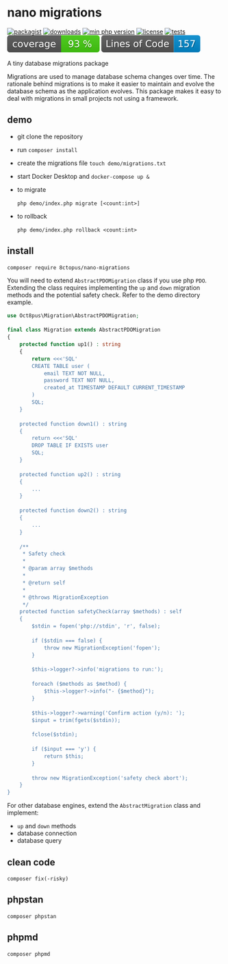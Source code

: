 # nano migrations

[![packagist](http://poser.pugx.org/8ctopus/nano-migrations/v)](https://packagist.org/packages/8ctopus/nano-migrations)
[![downloads](http://poser.pugx.org/8ctopus/nano-migrations/downloads)](https://packagist.org/packages/8ctopus/nano-migrations)
[![min php version](http://poser.pugx.org/8ctopus/nano-migrations/require/php)](https://packagist.org/packages/8ctopus/nano-migrations)
[![license](http://poser.pugx.org/8ctopus/nano-migrations/license)](https://packagist.org/packages/8ctopus/nano-migrations)
[![tests](https://github.com/8ctopus/nano-migrations/actions/workflows/tests.yml/badge.svg)](https://github.com/8ctopus/nano-migrations/actions/workflows/tests.yml)
![code coverage badge](https://raw.githubusercontent.com/8ctopus/nano-migrations/image-data/coverage.svg)
![lines of code](https://raw.githubusercontent.com/8ctopus/nano-migrations/image-data/lines.svg)

A tiny database migrations package

Migrations are used to manage database schema changes over time. The rationale behind migrations is to make it easier to maintain and evolve the database schema as the application evolves. This package makes it easy to deal with migrations in small projects not using a framework.

## demo

- git clone the repository
- run `composer install`
- create the migrations file `touch demo/migrations.txt`
- start Docker Desktop and `docker-compose up &`
- to migrate

    `php demo/index.php migrate [<count:int>]`

- to rollback

    `php demo/index.php rollback <count:int>`

## install

    composer require 8ctopus/nano-migrations

You will need to extend `AbstractPDOMigration` class if you use php `PDO`. Extending the class requires implementing the `up` and `down` migration methods and the potential safety check. Refer to the demo directory example.

```php
use Oct8pus\Migration\AbstractPDOMigration;

final class Migration extends AbstractPDOMigration
{
    protected function up1() : string
    {
        return <<<'SQL'
        CREATE TABLE user (
            email TEXT NOT NULL,
            password TEXT NOT NULL,
            created_at TIMESTAMP DEFAULT CURRENT_TIMESTAMP
        )
        SQL;
    }

    protected function down1() : string
    {
        return <<<'SQL'
        DROP TABLE IF EXISTS user
        SQL;
    }

    protected function up2() : string
    {
        ...
    }

    protected function down2() : string
    {
        ...
    }

    /**
     * Safety check
     *
     * @param array $methods
     *
     * @return self
     *
     * @throws MigrationException
     */
    protected function safetyCheck(array $methods) : self
    {
        $stdin = fopen('php://stdin', 'r', false);

        if ($stdin === false) {
            throw new MigrationException('fopen');
        }

        $this->logger?->info('migrations to run:');

        foreach ($methods as $method) {
            $this->logger?->info("- {$method}");
        }

        $this->logger?->warning('Confirm action (y/n): ');
        $input = trim(fgets($stdin));

        fclose($stdin);

        if ($input === 'y') {
            return $this;
        }

        throw new MigrationException('safety check abort');
    }
}
```

For other database engines, extend the `AbstractMigration` class and implement:

- `up` and `down` methods
- database connection
- database query

## clean code

    composer fix(-risky)

## phpstan

    composer phpstan

## phpmd

    composer phpmd
